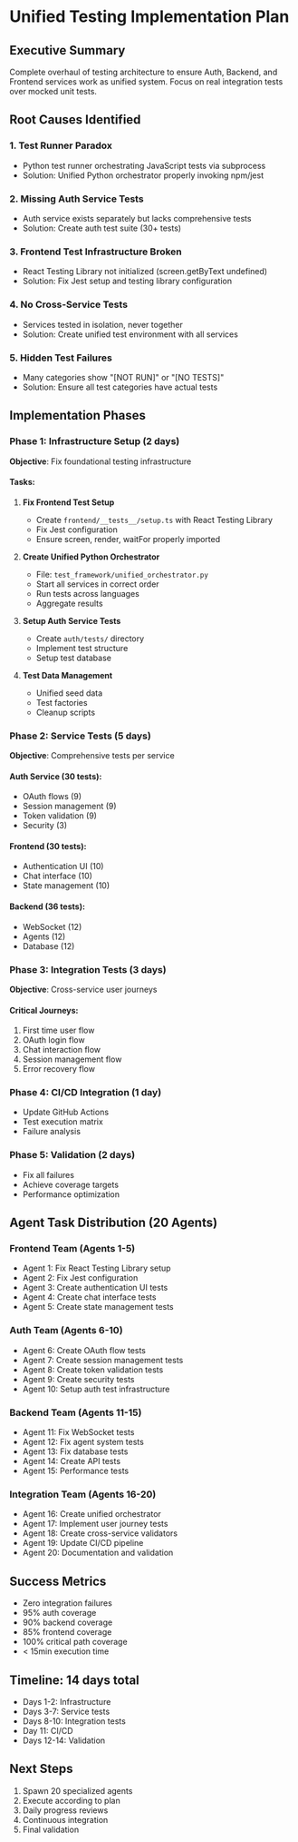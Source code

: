 # Unified Testing Implementation Plan

## Executive Summary
Complete overhaul of testing architecture to ensure Auth, Backend, and Frontend services work as unified system. Focus on real integration tests over mocked unit tests.

## Root Causes Identified

### 1. **Test Runner Paradox**
- Python test runner orchestrating JavaScript tests via subprocess
- Solution: Unified Python orchestrator properly invoking npm/jest

### 2. **Missing Auth Service Tests**  
- Auth service exists separately but lacks comprehensive tests
- Solution: Create auth test suite (30+ tests)

### 3. **Frontend Test Infrastructure Broken**
- React Testing Library not initialized (screen.getByText undefined)
- Solution: Fix Jest setup and testing library configuration

### 4. **No Cross-Service Tests**
- Services tested in isolation, never together
- Solution: Create unified test environment with all services

### 5. **Hidden Test Failures**
- Many categories show "[NOT RUN]" or "[NO TESTS]"
- Solution: Ensure all test categories have actual tests

## Implementation Phases

### Phase 1: Infrastructure Setup (2 days)
**Objective**: Fix foundational testing infrastructure

#### Tasks:
1. **Fix Frontend Test Setup**
   - Create `frontend/__tests__/setup.ts` with React Testing Library
   - Fix Jest configuration
   - Ensure screen, render, waitFor properly imported

2. **Create Unified Python Orchestrator**
   - File: `test_framework/unified_orchestrator.py`
   - Start all services in correct order
   - Run tests across languages
   - Aggregate results

3. **Setup Auth Service Tests**
   - Create `auth/tests/` directory
   - Implement test structure
   - Setup test database

4. **Test Data Management**
   - Unified seed data
   - Test factories
   - Cleanup scripts

### Phase 2: Service Tests (5 days)
**Objective**: Comprehensive tests per service

#### Auth Service (30 tests):
- OAuth flows (9)
- Session management (9)
- Token validation (9)
- Security (3)

#### Frontend (30 tests):
- Authentication UI (10)
- Chat interface (10)
- State management (10)

#### Backend (36 tests):
- WebSocket (12)
- Agents (12)
- Database (12)

### Phase 3: Integration Tests (3 days)
**Objective**: Cross-service user journeys

#### Critical Journeys:
1. First time user flow
2. OAuth login flow
3. Chat interaction flow
4. Session management flow
5. Error recovery flow

### Phase 4: CI/CD Integration (1 day)
- Update GitHub Actions
- Test execution matrix
- Failure analysis

### Phase 5: Validation (2 days)
- Fix all failures
- Achieve coverage targets
- Performance optimization

## Agent Task Distribution (20 Agents)

### Frontend Team (Agents 1-5)
- Agent 1: Fix React Testing Library setup
- Agent 2: Fix Jest configuration
- Agent 3: Create authentication UI tests
- Agent 4: Create chat interface tests
- Agent 5: Create state management tests

### Auth Team (Agents 6-10)
- Agent 6: Create OAuth flow tests
- Agent 7: Create session management tests
- Agent 8: Create token validation tests
- Agent 9: Create security tests
- Agent 10: Setup auth test infrastructure

### Backend Team (Agents 11-15)
- Agent 11: Fix WebSocket tests
- Agent 12: Fix agent system tests
- Agent 13: Fix database tests
- Agent 14: Create API tests
- Agent 15: Performance tests

### Integration Team (Agents 16-20)
- Agent 16: Create unified orchestrator
- Agent 17: Implement user journey tests
- Agent 18: Create cross-service validators
- Agent 19: Update CI/CD pipeline
- Agent 20: Documentation and validation

## Success Metrics
- Zero integration failures
- 95% auth coverage
- 90% backend coverage
- 85% frontend coverage
- 100% critical path coverage
- < 15min execution time

## Timeline: 14 days total
- Days 1-2: Infrastructure
- Days 3-7: Service tests
- Days 8-10: Integration tests
- Day 11: CI/CD
- Days 12-14: Validation

## Next Steps
1. Spawn 20 specialized agents
2. Execute according to plan
3. Daily progress reviews
4. Continuous integration
5. Final validation
